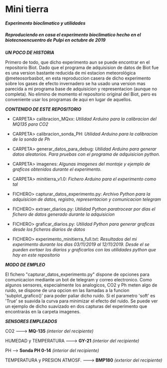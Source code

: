 # Mini tierra
***Experimento bioclimatico y utilidades***

##### Reproduciendo en casa el experimento bioclimatico hecho en el biotecnoencuentro de Pulpi en octubre de 2019

***UN POCO DE HISTORIA***

Primero de todo, que dicho experimento aun se puede encontrar en el repositorio Biot. 
Dado que el programa de adquisision de datos de Biot fue es una version bastante reducida de mi estacion meteorológica @meteosorbasbot, en esta reproduccion casera de dicho experimento sobre los gases de efecto invernadero se 
ha usado una version mas parecida a mi programa base de adquisicion y representacion (aunque no completa). No elimino de momento el repositorio original del Biot, pero es conveniente usar los programas de aqui en lugar de aquellos.


***CONTENIDO DE ESTE REPOSITORIO***

* CARPETA> calibracion_MQxx:
 *Utilidad Arduino para la calibracion del MQ135 para CO2*
* CARPETA> calibracion_sonda_PH:
 *Utilidad Arduino para la calibracion de la sonda de Ph*
* CARPETA> generar_datos_para_debug:
 *Utilidad Arduino para generar datos aleatorios. Para pruebas con el programa de adquisicion python.*
* CARPETA> imagenes:
 *Algunas imagenes del montaje y ejemplo de graficos obtenidos durante el experimento.*
* CARPETA> minitierra_v1.0:
 *Fichero Arduino para el experimento como tal*
 
* FICHERO> capturar_datos_experimento.py: 
 *Archivo Python para la adquisicion de datos, registro, representacion y comunicacion telegram*
* FICHERO> extraer_diarios.py: 
 *Utilidad Python paratrocear por dias el fichero de datos generado durante la adquisicion*
* FICHERO> graficar_diarios.py: 
 *Utilidad Python para generar graficas desde los ficheros diarios de datos*
 
* FICHERO> experimento_minitierra_full.txt: 
 *Resultados del mi experimento durante los dias 03/11/2019 al 12/11/2019. Desde el se pueden exrtaer los diarios y graficarlos con     las utilidades python que hay en este repositorio*
 
 
***MODO DE EMPLEO***

  El fichero "capturar_datos_experimento.py" dispone de opciones para comunicacion mediante un bot de telegram y correo electronico.
  Como algunos sensores, especialmente los analogicos, CO2 y Ph meten algo de ruido, se dispone de una opcion en las llamadas a la funcion 'subplot_grafico()' para poder paliar dicho ruido. Si el parametro 'soft' es 'True' se suavida la curva para minimizar el efecto del ruido.
  Se puede ver un ejemplo de dicho suavizado en dos capturas del experimento que encontrarás en la carpeta imagenes.
  
***SENSORES EMPLEADOS***

CO2 ---> **MQ-135**         _(interior del recipiente)_

HUMEDAD y TEMPERATURA ---> **GY-21**           _(interior del recipiente)_

PH -->  **Sonda PH 0-14**  _(interior del recipiente)_

TEMPERATURA y  PRESION ATMOSF. ---> **BMP180**          _(exterior del recipiente)_


